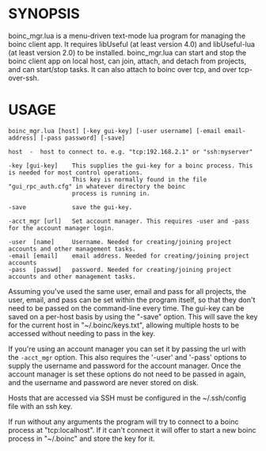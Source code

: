 SYNOPSIS
=========

boinc_mgr.lua is a menu-driven text-mode lua program for managing the boinc client app. It requires libUseful (at least version 4.0) and libUseful-lua (at least version 2.0) to be installed. boinc_mgr.lua can start and stop the boinc client app on local host, can join, attach, and detach from projects, and can start/stop tasks. It can also attach to boinc over tcp, and over tcp-over-ssh.

USAGE
=====
```
boinc_mgr.lua [host] [-key gui-key] [-user username] [-email email-address] [-pass password] [-save]

host  -  host to connect to. e.g. "tcp:192.168.2.1" or "ssh:myserver"

-key [gui-key]    This supplies the gui-key for a boinc process. This is needed for most control operations.
                  This key is normally found in the file "gui_rpc_auth.cfg" in whatever directory the boinc
                  process is running in.
 
-save             save the gui-key.

-acct_mgr [url]   Set account manager. This requires -user and -pass for the account manager login.

-user  [name]     Username. Needed for creating/joining project accounts and other management tasks.
-email [email]    email address. Needed for creating/joining project accounts
-pass  [passwd]   password. Needed for creating/joining project accounts and other management tasks.

```

Assuming you've used the same user, email and pass for all projects, the user, email, and pass can be set within the program itself, so that they don't need to be passed on the command-line every time. The gui-key can be saved on a per-host basis by using the "-save" option. This will save the key for the current host in "~/.boinc/keys.txt", allowing multiple hosts to be accessed without needing to pass in the key.

If you're using an account manager you can set it by passing the url with the `-acct_mgr` option. This also requires the '-user' and '-pass' options to supply the username and password for the account manager. Once the account manager is set these options do not need to be passed in again, and the username and password are never stored on disk.

Hosts that are accessed via SSH must be configured in the ~/.ssh/config file with an ssh key.

If run without any arguments the program will try to connect to a boinc process at "tcp:localhost". If it can't connect it will offer to start a new boinc process in "~/.boinc" and store the key for it.

